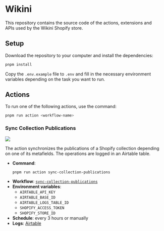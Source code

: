 # Wikini

This repository contains the source code of the actions, extensions and APIs used by the Wikini Shopify store.

## Setup

Download the repository to your computer and install the dependencies:

```sh
pnpm install
```

Copy the `.env.example` file to `.env` and fill in the necessary environment variables depending on the task you want to run.

## Actions

To run one of the following actions, use the command:

```sh
pnpm run action <workflow-name>
```

### Sync Collection Publications

[![](https://github.com/gzeta-adv/wikini/actions/workflows/sync-collection-publications.yml/badge.svg)](https://github.com/gzeta-adv/wikini/actions/workflows/sync-collection-publications.yml)

The action synchronizes the publications of a Shopify collection depending on one of its metafields. The operations are logged in an Airtable table.

- **Command**: 
    ```sh
    pnpm run action sync-collection-publications
    ```
- **Workflow**: [`sync-collection-publications`](.github/workflows/sync-collection-publications.yml)
- **Environment variables**:
  - `AIRTABLE_API_KEY`
  - `AIRTABLE_BASE_ID`
  - `AIRTABLE_LOGS_TABLE_ID`
  - `SHOPIFY_ACCESS_TOKEN`
  - `SHOPIFY_STORE_ID`
- **Schedule**: every 3 hours or manually
- **Logs**: [Airtable](https://airtable.com/appn0QEUHeYBOQnjc/shrvwYpD6I6E6tHVi)
